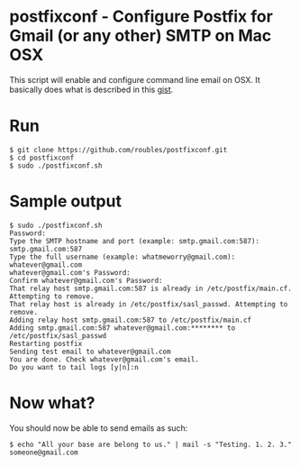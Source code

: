 # postfixconf - Configure Postfix for Gmail (or any other) SMTP on Mac OSX 
This script will enable and configure command line email on OSX. It basically does what is described in this [gist](https://gist.github.com/roubles/28cb8864df74a8eb06e0).

# Run
```
$ git clone https://github.com/roubles/postfixconf.git
$ cd postfixconf
$ sudo ./postfixconf.sh
```

# Sample output
```
$ sudo ./postfixconf.sh 
Password:
Type the SMTP hostname and port (example: smtp.gmail.com:587): smtp.gmail.com:587
Type the full username (example: whatmeworry@gmail.com): whatever@gmail.com
whatever@gmail.com's Password: 
Confirm whatever@gmail.com's Password: 
That relay host smtp.gmail.com:587 is already in /etc/postfix/main.cf. Attempting to remove.
That relay host is already in /etc/postfix/sasl_passwd. Attempting to remove.
Adding relay host smtp.gmail.com:587 to /etc/postfix/main.cf
Adding smtp.gmail.com:587 whatever@gmail.com:******** to /etc/postfix/sasl_passwd
Restarting postfix
Sending test email to whatever@gmail.com
You are done. Check whatever@gmail.com's email.
Do you want to tail logs [y|n]:n

```

# Now what?
You should now be able to send emails as such:
```
$ echo "All your base are belong to us." | mail -s "Testing. 1. 2. 3."  someone@gmail.com
```
